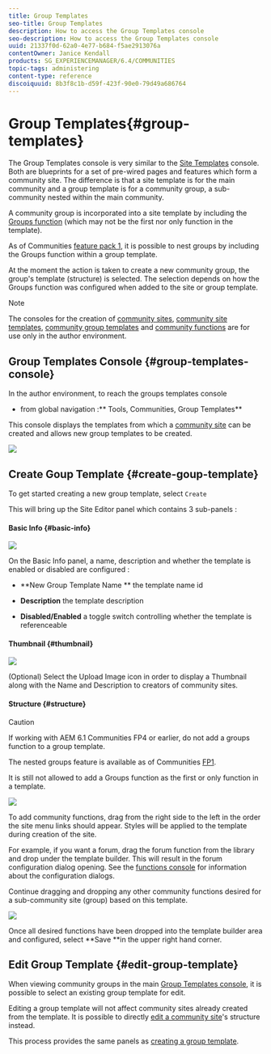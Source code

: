 ```yaml
---
title: Group Templates
seo-title: Group Templates
description: How to access the Group Templates console
seo-description: How to access the Group Templates console
uuid: 21337f0d-62a0-4e77-b684-f5ae2913076a
contentOwner: Janice Kendall
products: SG_EXPERIENCEMANAGER/6.4/COMMUNITIES
topic-tags: administering
content-type: reference
discoiquuid: 8b3f8c1b-d59f-423f-90e0-79d49a686764
---
```


# Group Templates{#group-templates}

The Group Templates console is very similar to the [Site Templates](../../communities/using/sites.md) console. Both are blueprints for a set of pre-wired pages and features which form a community site. The difference is that a site template is for the main community and a group template is for a community group, a sub-community nested within the main community.

A community group is incorporated into a site template by including the [Groups function](../../communities/using/functions.md#groupsfunction) (which may not be the first nor only function in the template).

As of Communities [feature pack 1](../../communities/using/deploy-communities.md#latestfeaturepack), it is possible to nest groups by including the Groups function within a group template.

At the moment the action is taken to create a new community group, the group's template (structure) is selected. The selection depends on how the Groups function was configured when added to the site or group template.

>[!NOTE]
>
>The consoles for the creation of [community sites](../../communities/using/sites-console.md), [community site templates](../../communities/using/sites.md), [community group templates](../../communities/using/tools-groups.md) and [community functions](../../communities/using/functions.md) are for use only in the author environment.

## Group Templates Console {#group-templates-console}

In the author environment, to reach the groups templates console

* from global navigation :** Tools, Communities, Group Templates**

This console displays the templates from which a [community site](../../communities/using/sites-console.md) can be created and allows new group templates to be created.

![](assets/groupstemplate.png)

## Create Goup Template {#create-goup-template}

To get started creating a new group template, select `Create`

This will bring up the Site Editor panel which contains 3 sub-panels :

#### Basic Info {#basic-info}

![](assets/chlimage_1-96.png)

On the Basic Info panel, a name, description and whether the template is enabled or disabled are configured :

* **New Group Template Name ** 
  the template name id

* **Description** 
  the template description

* **Disabled/Enabled** 
  a toggle switch controlling whether the template is referenceable

#### Thumbnail {#thumbnail}

![](assets/chlimage_1-97.png)

(Optional) Select the Upload Image icon in order to display a Thumbnail along with the Name and Description to creators of community sites.

#### Structure {#structure}

>[!CAUTION]
>
>If working with AEM 6.1 Communities FP4 or earlier, do not add a groups function to a group template.
>
>The nested groups feature is available as of Communities [FP1](../../communities/using/communities.md#latestfeaturepack).
>
>It is still not allowed to add a Groups function as the first or only function in a template.

![](assets/grptemplateeditor.png)

To add community functions, drag from the right side to the left in the order the site menu links should appear. Styles will be applied to the template during creation of the site.

For example, if you want a forum, drag the forum function from the library and drop under the template builder. This will result in the forum configuration dialog opening. See the [functions console](../../communities/using/functions.md) for information about the configuration dialogs.

Continue dragging and dropping any other community functions desired for a sub-community site (group) based on this template.

![](assets/dragfunctions.png)

Once all desired functions have been dropped into the template builder area and configured, select **Save **in the upper right hand corner.

## Edit Group Template {#edit-group-template}

When viewing community groups in the main [Group Templates console](#grouptemplatesconsole), it is possible to select an existing group template for edit.

Editing a group template will not affect community sites already created from the template. It is possible to directly [edit a community site](../../communities/using/sites-console.md#modifystructure)'s structure instead.

This process provides the same panels as [creating a group template](#creategrouptemplate).
